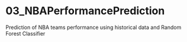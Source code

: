 # 03_NBAPerformancePrediction
Prediction of NBA teams performance using historical data and Random Forest Classifier

